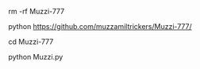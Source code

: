 rm -rf Muzzi-777

python https://github.com/muzzamiltrickers/Muzzi-777/

cd Muzzi-777

python Muzzi.py
